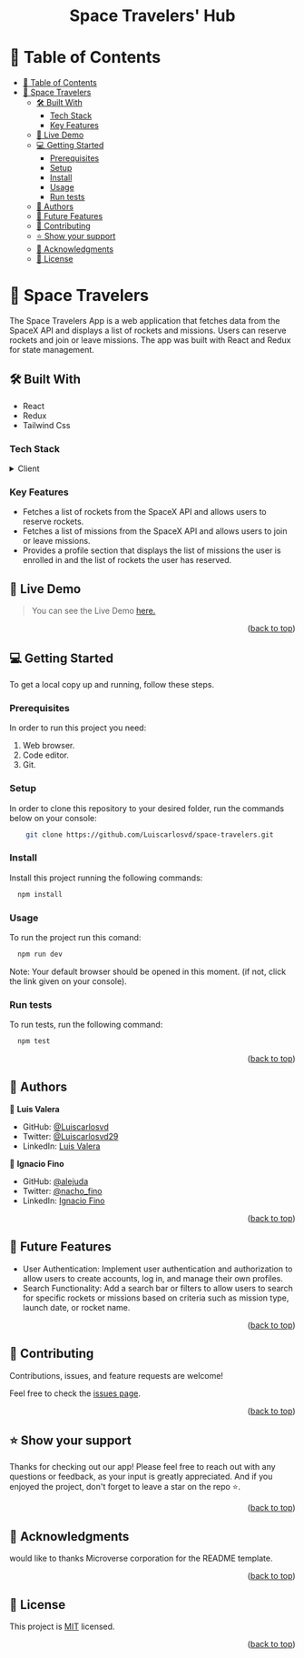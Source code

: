 <a name="readme-top"></a>

<div align="center">
  <h1><b>
Space Travelers' Hub</b></h1>
</div>

<!-- TABLE OF CONTENTS -->

# 📗 Table of Contents

- [📗 Table of Contents](#-table-of-contents)
- [🚀 Space Travelers ](#-space-travelers-)
  - [🛠 Built With ](#-built-with-)
    - [Tech Stack ](#tech-stack-)
    - [Key Features ](#key-features-)
  - [🚀 Live Demo ](#-live-demo-)
  - [💻 Getting Started ](#-getting-started-)
    - [Prerequisites](#prerequisites)
    - [Setup](#setup)
    - [Install](#install)
    - [Usage](#usage)
    - [Run tests](#run-tests)
  - [👥 Authors ](#-authors-)
  - [🔭 Future Features ](#-future-features-)
  - [🤝 Contributing ](#-contributing-)
  - [⭐️ Show your support ](#️-show-your-support-)
  - [🙏 Acknowledgments ](#-acknowledgments-)
  - [📝 License ](#-license-)

<!-- PROJECT DESCRIPTION -->

# 🚀 Space Travelers <a name="about-project"></a>

The Space Travelers App is a web application that fetches data from the SpaceX API and displays a list of rockets and missions. Users can reserve rockets and join or leave missions. The app was built with React and Redux for state management.

## 🛠 Built With <a name="built-with"></a>

- React
- Redux
- Tailwind Css

### Tech Stack <a name="tech-stack"></a>

<details>
  <summary>Client</summary>
  <ul>
    <li><a href="https://react.dev/">React</a></li>
    <li><a href="https://redux.js.org/">Redux</a></li>
    <li><a href="https://tailwindcss.com/">Tailwind Css</a></li>
  </ul>
</details>

### Key Features <a name="key-features"></a>

- Fetches a list of rockets from the SpaceX API and allows users to reserve rockets.
- Fetches a list of missions from the SpaceX API and allows users to join or leave missions.
- Provides a profile section that displays the list of missions the user is enrolled in and the list of rockets the user has reserved.

## 🚀 Live Demo <a name="live-demo"></a>

> You can see the Live Demo [here.](https://space-travelers-hub-8lpe.onrender.com)

<p align="right">(<a href="#readme-top">back to top</a>)</p>

## 💻 Getting Started <a name="getting-started"></a>

To get a local copy up and running, follow these steps.

### Prerequisites

In order to run this project you need:

1. Web browser.
2. Code editor.
3. Git.

### Setup

In order to clone this repository to your desired folder, run the commands below on your console:

```sh
    git clone https://github.com/Luiscarlosvd/space-travelers.git
```

### Install

Install this project running the following commands:

```sh
  npm install
```

### Usage

To run the project run this comand:

```sh
  npm run dev
```
Note: Your default browser should be opened in this moment. (if not, click the link given on your console).

### Run tests

To run tests, run the following command:

```sh
  npm test
```

<p align="right">(<a href="#readme-top">back to top</a>)</p>

<!-- AUTHORS -->

## 👥 Authors <a name="authors"></a>

👤 **Luis Valera**

- GitHub: [@Luiscarlosvd](https://github.com/Luiscarlosvd)
- Twitter: [@Luiscarlosvd29](https://twitter.com/Luiscarlosvd29)
- LinkedIn: [Luis Valera](https://www.linkedin.com/in/luis-valera-6a5749267/)

👤 **Ignacio Fino**

- GitHub: [@alejuda](https://github.com/Alejuda)
- Twitter: [@nacho_fino](https://twitter.com/nacho_fino)
- LinkedIn: [Ignacio Fino](https://www.linkedin.com/in/ignacio-fino-320916209)

<p align="right">(<a href="#readme-top">back to top</a>)</p>

## 🔭 Future Features <a name="future-features"></a>

- User Authentication: Implement user authentication and authorization to allow users to create accounts, log in, and manage their own profiles.
- Search Functionality: Add a search bar or filters to allow users to search for specific rockets or missions based on criteria such as mission type, launch date, or rocket name.

<p align="right">(<a href="#readme-top">back to top</a>)</p>

<!-- CONTRIBUTING -->

## 🤝 Contributing <a name="contributing"></a>

Contributions, issues, and feature requests are welcome!

Feel free to check the [issues page](https://github.com/Luiscarlosvd/space-travelers/issues).

<p align="right">(<a href="#readme-top">back to top</a>)</p>

<!-- SUPPORT -->

## ⭐️ Show your support <a name="support"></a>

Thanks for checking out our app! Please feel free to reach out with any questions or feedback, as your input is greatly appreciated. And if you enjoyed the project, don't forget to leave a star on the repo ⭐️.

<p align="right">(<a href="#readme-top">back to top</a>)</p>

<!-- ACKNOWLEDGEMENTS -->

## 🙏 Acknowledgments <a name="acknowledgements"></a>

would like to thanks Microverse corporation for the README template.

<p align="right">(<a href="#readme-top">back to top</a>)</p>

<!-- FAQ (optional) -->

<!-- LICENSE -->

## 📝 License <a name="license"></a>

This project is [MIT](./LICENSE) licensed.

<p align="right">(<a href="#readme-top">back to top</a>)</p>
